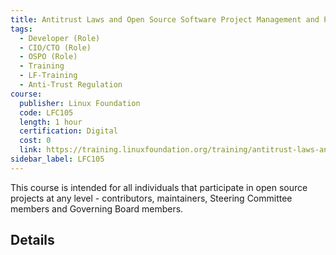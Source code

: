```yaml
---
title: Antitrust Laws and Open Source Software Project Management and Participation
tags: 
  - Developer (Role)
  - CIO/CTO (Role)
  - OSPO (Role)
  - Training
  - LF-Training
  - Anti-Trust Regulation
course:
  publisher: Linux Foundation
  code: LFC105
  length: 1 hour
  certification: Digital
  cost: 0
  link: https://training.linuxfoundation.org/training/antitrust-laws-and-open-source-software-project-management-and-participation-lfc105/
sidebar_label: LFC105
---
```


This course is intended for all individuals that participate in open source projects at any level - contributors, maintainers, Steering Committee members and Governing Board members.

## Details

<CourseDetails course={frontMatter.course}/>
